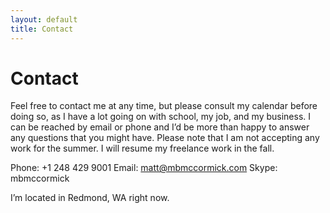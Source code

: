 ```yaml
---
layout: default
title: Contact
---
```


# Contact

Feel free to contact me at any time, but please consult my calendar before doing so, as I have a lot going on with school, my job, and my business. I can be reached by email or phone and I’d be more than happy to answer any questions that you might have.
Please note that I am not accepting any work for the summer. I will resume my freelance work in the fall.

Phone: +1 248 429 9001
Email: matt@mbmccormick.com
Skype: mbmccormick

I’m located in Redmond, WA right now.